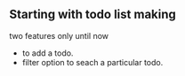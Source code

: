 ## Starting with todo list making

two features only until now

- to add a todo.
- filter option to seach a particular todo.
